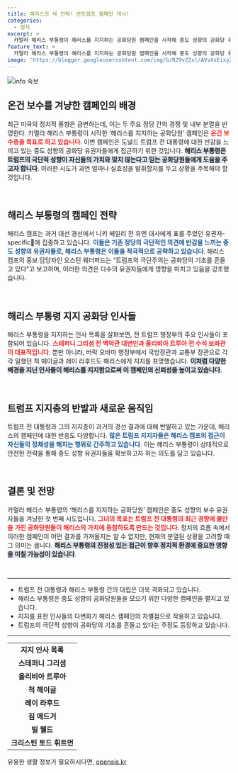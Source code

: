 ```yaml
---
title: 해리스의 새 전략! 반트럼프 캠페인 개시!
categories:
  - 정치
excerpt: >
  카멀라 해리스 부통령이 해리스를 지지하는 공화당원 캠페인을 시작해 중도 성향의 공화당 유권자들을 공략합니다. 트럼프 전 대통령 반대 세력이 해리스를 지지하도록 유도하며, 그간의 정치적 갈등 속에서 새로운 연대가 이루어질지 주목됩니다!
feature_text: >
  카멀라 해리스 부통령이 해리스를 지지하는 공화당원 캠페인을 시작해 중도 성향의 공화당 유권자들을 공략합니다. 트럼프 전 대통령 반대 세력이 해리스를 지지하도록 유도하며, 그간의 정치적 갈등 속에서 새로운 연대가 이루어질지 주목됩니다!
image: 'https://blogger.googleusercontent.com/img/b/R29vZ2xl/AVvXsEixyZcFfHzMRdzZMjFBmAUKJYCLCGyLL1o632UiGVXcaFdKo_bkvkuCioo0uUKlGfBVcT3P84aROyZIXSBEx3Aw5nCQ3pTgDom1WDC4m8eifvWiAmWEEVb4x6G_l8C0QH225ldMjyaFvpxGEBGNO37VmDTDMHGhJPq73UglMfDca1-0aw/s1600/blogspot.png'
---
```


<p><img src="https://blogger.googleusercontent.com/img/b/R29vZ2xl/AVvXsEixyZcFfHzMRdzZMjFBmAUKJYCLCGyLL1o632UiGVXcaFdKo_bkvkuCioo0uUKlGfBVcT3P84aROyZIXSBEx3Aw5nCQ3pTgDom1WDC4m8eifvWiAmWEEVb4x6G_l8C0QH225ldMjyaFvpxGEBGNO37VmDTDMHGhJPq73UglMfDca1-0aw/s1600/blogspot.png" alt="info 속보" /></p>

<h2 data-ke-size="size26">온건 보수를 겨냥한 캠페인의 배경</h2>

<p data-ke-size="size16">최근 미국의 정치적 풍향은 급변하는데, 이는 두 주요 정당 간의 경쟁 및 내부 분열을 반영한다. 카멀라 해리스 부통령이 시작한 ‘해리스를 지지하는 공화당원’ 캠페인은 <b><span style="color: #ee2323;">온건 보수층을 목표로 하고 있습니다</span></b>. 이번 캠페인은 도널드 트럼프 전 대통령에 대한 반감을 느끼고 있는 중도 성향의 공화당 유권자들에게 접근하기 위한 것입니다. <b><span style="background-color: #21538527;">해리스 부통령은 트럼프의 극단적 성향이 자신들의 가치와 맞지 않는다고 믿는 공화당원들에게 도움을 주고자 합니다</span></b>. 이러한 시도가 과연 얼마나 실효성을 발휘할지를 두고 상황을 주목해야 할 것입니다.</p>

<p data-ke-size="size16">&nbsp;</p>

<h2 data-ke-size="size26">해리스 부통령의 캠페인 전략</h2>

<p data-ke-size="size16">해리스 캠프는 과거 대선 경선에서 니키 헤일리 전 유엔 대사에게 표를 주었던 유권자-specific에 집중하고 있습니다. <b><span style="color: #1a5490;">이들은 기존 정당의 극단적인 의견에 반감을 느끼는 중도 성향의 유권자들로, 해리스 부통령은 이들을 적극적으로 공략하고 있습니다</span></b>. 해리스 캠프의 홍보 담당자인 오스틴 웨더퍼드는 “트럼프의 극단주의는 공화당의 기초를 흔들고 있다”고 보고하며, 이러한 의견은 다수의 유권자들에게 영향을 미치고 있음을 강조했습니다.</p>

<p data-ke-size="size16">&nbsp;</p>

<h2 data-ke-size="size26">해리스 부통령 지지 공화당 인사들</h2>

<p data-ke-size="size16">해리스 부통령을 지지하는 인사 목록을 살펴보면, 전 트럼프 행정부의 주요 인사들이 포함되어 있습니다. <b><span style="color: #ee2323;">스테퍼니 그리셤 전 백악관 대변인과 올리비아 트루아 전 수석 보좌관이 대표적입니다</span></b>. 뿐만 아니라, 버락 오바마 행정부에서 국방장관과 교통부 장관으로 각각 일했던 척 헤이글과 레이 라후드도 해리스에게 지지를 표명했습니다. <b><span style="background-color: #21538527;">이처럼 다양한 배경을 지닌 인사들이 해리스를 지지함으로써 이 캠페인의 신뢰성을 높이고 있습니다</span></b>.</p>

<p data-ke-size="size16">&nbsp;</p>

<h2 data-ke-size="size26">트럼프 지지층의 반발과 새로운 움직임</h2>

<p data-ke-size="size16">트럼프 전 대통령과 그의 지지층이 과거의 경선 결과에 대해 반발하고 있는 가운데, 해리스의 캠페인에 대한 반응도 다양합니다. <b><span style="color: #1a5490;">많은 트럼프 지지자들은 해리스 캠프의 접근이 자신들의 정체성을 해치는 행위로 간주하고 있습니다</span></b>. 이는 해리스 부통령이 상대적으로 안전한 전략을 통해 중도 성향 유권자들을 확보하고자 하는 의도를 담고 있습니다.</p>

<p data-ke-size="size16">&nbsp;</p>

<h2 data-ke-size="size26">결론 및 전망</h2>

<p data-ke-size="size16">카멀라 해리스 부통령의 ‘해리스를 지지하는 공화당원’ 캠페인은 중도 성향의 보수 유권자들을 겨냥한 첫 번째 시도입니다. <b><span style="color: #ee2323;">그녀의 목표는 트럼프 전 대통령의 최근 경향에 불만을 가진 공화당원들이 해리스의 가치에 동참하도록 만드는 것입니다</span></b>. 정치의 흐름 속에서 이러한 캠페인이 어떤 결과를 가져올지는 알 수 없지만, 현재의 분열된 상황을 고려할 때 그 의미는 큽니다. <b><span style="background-color: #21538527;">해리스 부통령의 진정성 있는 접근이 향후 정치적 환경에 중요한 영향을 미칠 가능성이 있습니다</span></b>.</p>

<p data-ke-size="size16">&nbsp;</p>

<hr />

<ul>
<li>트럼프 전 대통령과 해리스 부통령 간의 대립은 더욱 격화되고 있습니다.</li>
<li>해리스 부통령은 중도 성향의 공화당원들을 모으기 위한 다양한 캠페인을 펼치고 있습니다.</li>
<li>지지를 표한 인사들의 다변화가 해리스 캠페인의 차별점으로 작용하고 있습니다.</li>
<li>트럼프의 극단적 성향이 공화당의 기초를 흔들고 있다는 주장도 등장하고 있습니다.</li>
</ul>

<hr />

<table style="width: 100%;">
    <tr>
        <td style="text-align: center; height: 17px;"><b>지지 인사 목록</b></td>
    </tr>
    <tr>
        <td style="text-align: center; height: 17px;"><b>스테퍼니 그리셤</b></td>
    </tr>
    <tr>
        <td style="text-align: center; height: 17px;"><b>올리비아 트루아</b></td>
    </tr>
    <tr>
        <td style="text-align: center; height: 17px;"><b>척 헤이글</b></td>
    </tr>
    <tr>
        <td style="text-align: center; height: 17px;"><b>레이 라후드</b></td>
    </tr>
    <tr>
        <td style="text-align: center; height: 17px;"><b>짐 에드거</b></td>
    </tr>
    <tr>
        <td style="text-align: center; height: 17px;"><b>빌 웰드</b></td>
    </tr>
    <tr>
        <td style="text-align: center; height: 17px;"><b>크리스틴 토드 휘트먼</b></td>
    </tr>
</table>
유용한 생활 정보가 필요하시다면, <a href="https://opensis.kr" rel="dofollow">opensis.kr</a>


